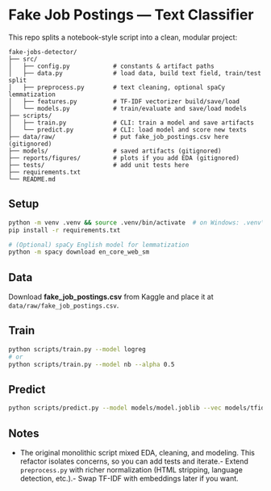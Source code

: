 # Fake Job Postings — Text Classifier

This repo splits a notebook-style script into a clean, modular project:

```
fake-jobs-detector/
├── src/
│   ├── config.py            # constants & artifact paths
│   ├── data.py              # load data, build text field, train/test split
│   ├── preprocess.py        # text cleaning, optional spaCy lemmatization
│   ├── features.py          # TF-IDF vectorizer build/save/load
│   └── models.py            # train/evaluate and save/load models
├── scripts/
│   ├── train.py             # CLI: train a model and save artifacts
│   └── predict.py           # CLI: load model and score new texts
├── data/raw/                # put fake_job_postings.csv here (gitignored)
├── models/                  # saved artifacts (gitignored)
├── reports/figures/         # plots if you add EDA (gitignored)
├── tests/                   # add unit tests here
├── requirements.txt
└── README.md
```

## Setup
```bash
python -m venv .venv && source .venv/bin/activate  # on Windows: .venv\Scripts\activate
pip install -r requirements.txt

# (Optional) spaCy English model for lemmatization
python -m spacy download en_core_web_sm
```

## Data
Download **fake_job_postings.csv** from Kaggle and place it at `data/raw/fake_job_postings.csv`.

## Train
```bash
python scripts/train.py --model logreg
# or
python scripts/train.py --model nb --alpha 0.5
```

## Predict
```bash
python scripts/predict.py --model models/model.joblib --vec models/tfidf.joblib "Sample job text here"
```

## Notes
- The original monolithic script mixed EDA, cleaning, and modeling. This refactor isolates concerns, so you can add tests and iterate.- Extend `preprocess.py` with richer normalization (HTML stripping, language detection, etc.).- Swap TF-IDF with embeddings later if you want.
